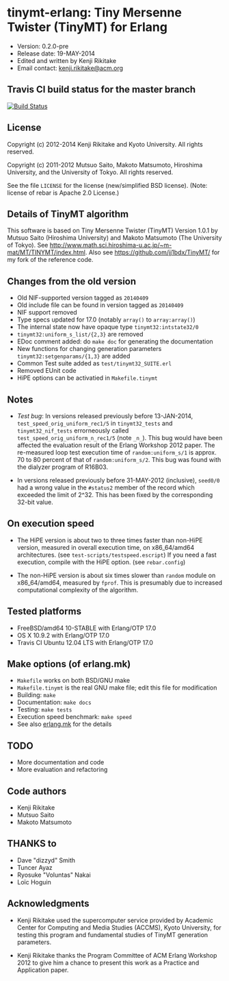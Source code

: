 # tinymt-erlang: Tiny Mersenne Twister (TinyMT) for Erlang

* Version: 0.2.0-pre
* Release date: 19-MAY-2014
* Edited and written by Kenji Rikitake
* Email contact: <kenji.rikitake@acm.org>

## Travis CI build status for the master branch

[![Build Status](https://travis-ci.org/jj1bdx/tinymt-erlang.svg?branch=master)](https://travis-ci.org/jj1bdx/tinymt-erlang)

## License

Copyright (c) 2012-2014 Kenji Rikitake and Kyoto University.
All rights reserved.

Copyright (c) 2011-2012 Mutsuo Saito, Makoto Matsumoto, Hiroshima
University, and the University of Tokyo. All rights reserved.

See the file `LICENSE` for the license (new/simplified BSD license). (Note:
license of rebar is Apache 2.0 License.)

## Details of TinyMT algorithm

This software is based on
Tiny Mersenne Twister (TinyMT) Version 1.0.1
by Mutsuo Saito (Hiroshima University) and Makoto Matsumoto (The University of Tokyo).
See <http://www.math.sci.hiroshima-u.ac.jp/~m-mat/MT/TINYMT/index.html>.
Also see <https://github.com/jj1bdx/TinyMT/> for my fork of the reference code.

## Changes from the old version

* Old NIF-supported version tagged as `20140409`
* Old include file can be found in version tagged as `20140409`
* NIF support removed
* Type specs updated for 17.0 (notably `array()` to `array:array()`)
* The internal state now have opaque type `tinymt32:intstate32/0`
* `tinymt32:uniform_s_list/{2,3}` are removed
* EDoc comment added: do `make doc` for generating the documentation
* New functions for changing generation parameters `tinymt32:setgenparams/{1,3}` are added
* Common Test suite added as `test/tinymt32_SUITE.erl`
* Removed EUnit code
* HiPE options can be activatied in `Makefile.tinymt`

## Notes

* *Test bug*: In versions released previously before 13-JAN-2014,
  `test_speed_orig_uniform_rec1/5` in `tinymt32_tests` and `tinymt32_nif_tests`
  errorneously called `test_speed_orig_uniform_n_rec1/5` (note `_n_`).
  This bug would have been affected the evaluation result of the Erlang Workshop 2012 paper.
  The re-measured loop test execution time of `random:uniform_s/1` is approx. 70 to 80 percent of
  that of `random:uniform_s/2`.  This bug was found with the dialyzer program of R16B03.

* In versions released previously before 31-MAY-2012 (inclusive),
  `seed0/0` had a wrong value in the `#status2` member of the record
  which exceeded the limit of 2^32.  This has been fixed by the
  corresponding 32-bit value.

## On execution speed

* The HiPE version is about two to three times faster than non-HiPE
  version, measured in overall execution time, on x86\_64/amd64
  architectures. (see `test-scripts/testspeed.escript`) If you need a
  fast execution, compile with the HiPE option. (see `rebar.config`)

* The non-HiPE version is about six times slower than `random` module
  on x86\_64/amd64, measured by `fprof`.  This is presumably due to increased
  computational complexity of the algorithm.

## Tested platforms

* FreeBSD/amd64 10-STABLE with Erlang/OTP 17.0
* OS X 10.9.2 with Erlang/OTP 17.0
* Travis CI Ubuntu 12.04 LTS with Erlang/OTP 17.0

## Make options (of erlang.mk)

* `Makefile` works on both BSD/GNU make
* `Makefile.tinymt` is the real GNU make file; edit this file for modification
* Building: `make`
* Documentation: `make docs`
* Testing: `make tests`
* Execution speed benchmark: `make speed`
* See also [erlang.mk](https://github.com/extend/erlang.mk) for the details

## TODO

* More documentation and code
* More evaluation and refactoring

## Code authors

* Kenji Rikitake
* Mutsuo Saito
* Makoto Matsumoto

## THANKS to

* Dave "dizzyd" Smith
* Tuncer Ayaz
* Ryosuke "Voluntas" Nakai
* Loïc Hoguin

## Acknowledgments

* Kenji Rikitake used the supercomputer service provided by Academic
  Center for Computing and Media Studies (ACCMS), Kyoto University, for
  testing this program and fundamental studies of TinyMT generation
  parameters.

* Kenji Rikitake thanks the Program Committee of ACM Erlang Workshop
  2012 to give him a chance to present this work as a Practice and
  Application paper.
